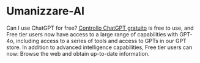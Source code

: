 # Umanizzare-AI
Can I use ChatGPT for free?
[Controllo ChatGPT gratuito](https://www.cudekai.com/it/controllo-chatgpt-gratuito) is free to use, and Free tier users now have access to a large range of capabilities with GPT-4o, including access to a series of tools and access to GPTs in our GPT store. In addition to advanced intelligence capabilities, Free tier users can now: Browse the web and obtain up-to-date information.
